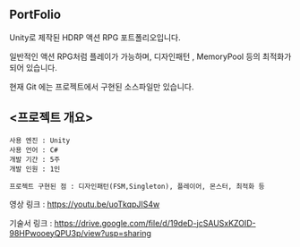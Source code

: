 ## PortFolio
Unity로 제작된 HDRP 액션 RPG 포트폴리오입니다.

일반적인 액션 RPG처럼 플레이가 가능하며, 디자인패턴 , MemoryPool 등의 최적화가 되어 있습니다.

현재 Git 에는 프로젝트에서 구현된 소스파일만 있습니다.

## <프로젝트 개요>
    사용 엔진 : Unity
    사용 언어 : C#
    개발 기간 : 5주
    개발 인원 : 1인
 
    프로젝트 구현된 점 : 디자인패턴(FSM,Singleton), 플레이어, 몬스터, 최적화 등
    
 영상  링크 : https://youtu.be/uoTkqpJIS4w

기술서 링크 : https://drive.google.com/file/d/19deD-jcSAUSxKZOID-98HPwooeyQPU3p/view?usp=sharing
